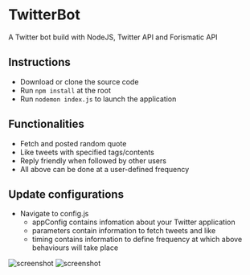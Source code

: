 # TwitterBot
A Twitter bot build with NodeJS, Twitter API and Forismatic API

## Instructions
- Download or clone the source code
- Run ```npm install``` at the root
- Run ```nodemon index.js``` to launch the application

## Functionalities
- Fetch and posted random quote 
- Like tweets with specified tags/contents 
- Reply friendly when followed by other users
- All above can be done at a user-defined frequency

## Update configurations
- Navigate to config.js
  - appConfig contains infomation about your Twitter application
  - parameters contain information to fetch tweets and like
  - timing contains information to define frequency at which above behaviours will take place


![screenshot](TwitterBot/asserts/ex1.PNG)
![screenshot](TwitterBot/asserts/ex2.PNG)
